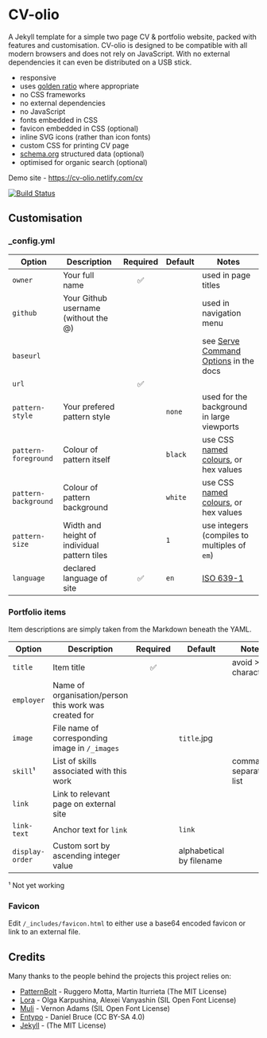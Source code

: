 # CV-olio

A Jekyll template for a simple two page CV &amp; portfolio website, packed with features and customisation. CV-olio is designed to be compatible with all modern browsers and does not rely on JavaScript. With no external dependencies it can even be distributed on a USB stick.

- responsive
- uses [golden ratio](https://en.wikipedia.org/wiki/Golden_ratio) where appropriate
- no CSS frameworks
- no external dependencies
- no JavaScript
- fonts embedded in CSS
- favicon embedded in CSS (optional)
- inline SVG icons (rather than icon fonts)
- custom CSS for printing CV page
- [schema.org](http://www.schema.org) structured data (optional)
- optimised for organic search (optional)

Demo site - https://cv-olio.netlify.com/cv

[![Build Status](https://semaphoreci.com/api/v1/gisforgabriel/cv-olio/branches/master/badge.svg)](https://semaphoreci.com/gisforgabriel/cv-olio)

## Customisation

### _config.yml

Option | Description | Required | Default | Notes
------ | ----------- | :------: | ------- | -----
`owner` | Your full name | :white_check_mark: | | used in page titles
`github` | Your Github username (without the @) | | | used in navigation menu
`baseurl` | | | | see [Serve Command Options](http://jekyllrb.com/docs/configuration/#serve-command-options) in the docs
`url` | | :white_check_mark: | | 
`pattern-style` | Your prefered pattern style | | `none` | used for the background in large viewports
`pattern-foreground` | Colour of pattern itself | | `black` | use CSS [named colours](http://www.w3schools.com/colors/colors_names.asp), or hex values
`pattern-background` | Colour of pattern background | | `white` | use CSS [named colours](http://www.w3schools.com/colors/colors_names.asp), or hex values
`pattern-size` | Width and height of individual pattern tiles | | `1` | use integers (compiles to multiples of `em`)
`language` | declared language of site | :white_check_mark: | `en` | [ISO 639-1](https://en.wikipedia.org/wiki/ISO_639-1)

### Portfolio items

Item descriptions are simply taken from the Markdown beneath the YAML.

Option | Description | Required | Default | Notes
------ | ----------- | :------: | ------- | -----
`title` | Item title | :white_check_mark: | | avoid >40 characters
`employer` | Name of organisation/person this work was created for | | |
`image` | File name of corresponding image in `/_images` | | `title`.jpg |
`skill`¹ | List of skills associated with this work | | | comma separated list
`link` | Link to relevant page on external site | | |
`link-text` | Anchor text for `link` | | `link` |
`display-order` | Custom sort by ascending integer value | | alphabetical by filename |

¹ Not yet working

### Favicon

Edit `/_includes/favicon.html` to either use a base64 encoded favicon or link to an external file.

## Credits

Many thanks to the people behind the projects this project relies on:

- [PatternBolt](https://github.com/buseca/patternbolt) - Ruggero Motta, Martin Iturrieta (The MIT License)
- [Lora](https://github.com/cyrealtype/Lora-Cyrillic) - Olga Karpushina, Alexei Vanyashin (SIL Open Font License)
- [Muli](https://github.com/vernnobile/MuliFont) - Vernon Adams (SIL Open Font License)
- [Entypo](https://github.com/danielbruce/entypo) - Daniel Bruce (CC BY-SA 4.0)
- [Jekyll](https://github.com/jekyll/jekyll) - (The MIT License)